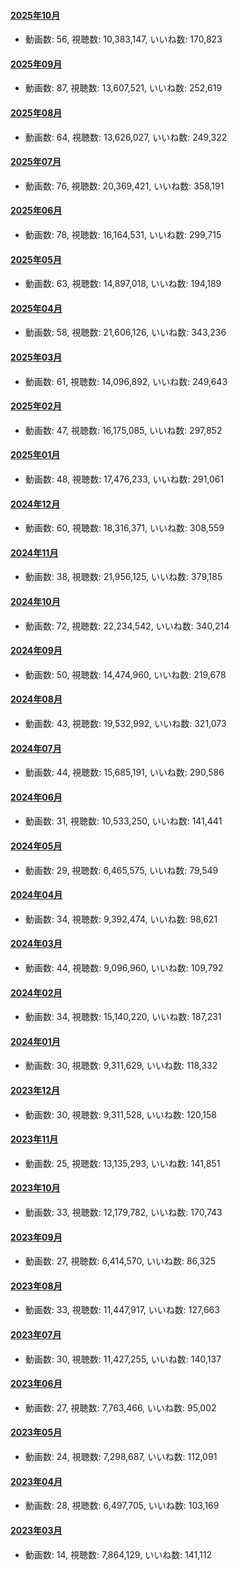 #### [2025年10月](videos/202510 "wikilink")

-   動画数: 56, 視聴数: 10,383,147, いいね数: 170,823

#### [2025年09月](videos/202509 "wikilink")

-   動画数: 87, 視聴数: 13,607,521, いいね数: 252,619

#### [2025年08月](videos/202508 "wikilink")

-   動画数: 64, 視聴数: 13,626,027, いいね数: 249,322

#### [2025年07月](videos/202507 "wikilink")

-   動画数: 76, 視聴数: 20,369,421, いいね数: 358,191

#### [2025年06月](videos/202506 "wikilink")

-   動画数: 78, 視聴数: 16,164,531, いいね数: 299,715

#### [2025年05月](videos/202505 "wikilink")

-   動画数: 63, 視聴数: 14,897,018, いいね数: 194,189

#### [2025年04月](videos/202504 "wikilink")

-   動画数: 58, 視聴数: 21,606,126, いいね数: 343,236

#### [2025年03月](videos/202503 "wikilink")

-   動画数: 61, 視聴数: 14,096,892, いいね数: 249,643

#### [2025年02月](videos/202502 "wikilink")

-   動画数: 47, 視聴数: 16,175,085, いいね数: 297,852

#### [2025年01月](videos/202501 "wikilink")

-   動画数: 48, 視聴数: 17,476,233, いいね数: 291,061

#### [2024年12月](videos/202412 "wikilink")

-   動画数: 60, 視聴数: 18,316,371, いいね数: 308,559

#### [2024年11月](videos/202411 "wikilink")

-   動画数: 38, 視聴数: 21,956,125, いいね数: 379,185

#### [2024年10月](videos/202410 "wikilink")

-   動画数: 72, 視聴数: 22,234,542, いいね数: 340,214

#### [2024年09月](videos/202409 "wikilink")

-   動画数: 50, 視聴数: 14,474,960, いいね数: 219,678

#### [2024年08月](videos/202408 "wikilink")

-   動画数: 43, 視聴数: 19,532,992, いいね数: 321,073

#### [2024年07月](videos/202407 "wikilink")

-   動画数: 44, 視聴数: 15,685,191, いいね数: 290,586

#### [2024年06月](videos/202406 "wikilink")

-   動画数: 31, 視聴数: 10,533,250, いいね数: 141,441

#### [2024年05月](videos/202405 "wikilink")

-   動画数: 29, 視聴数: 6,465,575, いいね数: 79,549

#### [2024年04月](videos/202404 "wikilink")

-   動画数: 34, 視聴数: 9,392,474, いいね数: 98,621

#### [2024年03月](videos/202403 "wikilink")

-   動画数: 44, 視聴数: 9,096,960, いいね数: 109,792

#### [2024年02月](videos/202402 "wikilink")

-   動画数: 34, 視聴数: 15,140,220, いいね数: 187,231

#### [2024年01月](videos/202401 "wikilink")

-   動画数: 30, 視聴数: 9,311,629, いいね数: 118,332

#### [2023年12月](videos/202312 "wikilink")

-   動画数: 30, 視聴数: 9,311,528, いいね数: 120,158

#### [2023年11月](videos/202311 "wikilink")

-   動画数: 25, 視聴数: 13,135,293, いいね数: 141,851

#### [2023年10月](videos/202310 "wikilink")

-   動画数: 33, 視聴数: 12,179,782, いいね数: 170,743

#### [2023年09月](videos/202309 "wikilink")

-   動画数: 27, 視聴数: 6,414,570, いいね数: 86,325

#### [2023年08月](videos/202308 "wikilink")

-   動画数: 33, 視聴数: 11,447,917, いいね数: 127,663

#### [2023年07月](videos/202307 "wikilink")

-   動画数: 30, 視聴数: 11,427,255, いいね数: 140,137

#### [2023年06月](videos/202306 "wikilink")

-   動画数: 27, 視聴数: 7,763,466, いいね数: 95,002

#### [2023年05月](videos/202305 "wikilink")

-   動画数: 24, 視聴数: 7,298,687, いいね数: 112,091

#### [2023年04月](videos/202304 "wikilink")

-   動画数: 28, 視聴数: 6,497,705, いいね数: 103,169

#### [2023年03月](videos/202303 "wikilink")

-   動画数: 14, 視聴数: 7,864,129, いいね数: 141,112

